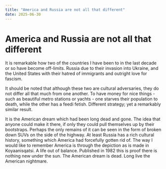 ```yaml
---
title: "America and Russia are not all that different"
date: 2025-06-30
---
```


America and Russia are not all that different
==============================

It is remarkable how two of the countries I have been to in the last decade or so have become off-limits. Russia due to their invasion into Ukraine, and the United States with their hatred of immigrants and outright love for fascism.

It should be noted that although these two are cultural adversaries, they do not differ all that much from one another. To have money for nice things - such as beautiful metro stations or yachts - one starves their population to death, while the other has a feedi fetish. Different strategy; yet a remarkably similar result.

It is the American dream which had been long dead and gone. The idea that anyone could make it there, if only they could pull themselves up by their bootstraps. Perhaps the only remains of it can be seen in the form of broken down SUVs on the side of the highway. At least Russia has a rich cultural history, something which America had forcefully gotten rid of. The way I would like to remember America is through the depiction as is made in Koyaanisqatsi. A life out of balance. Published in 1982 this is proof there is nothing new under the sun. The American dream is dead. Long live the American nightmare.